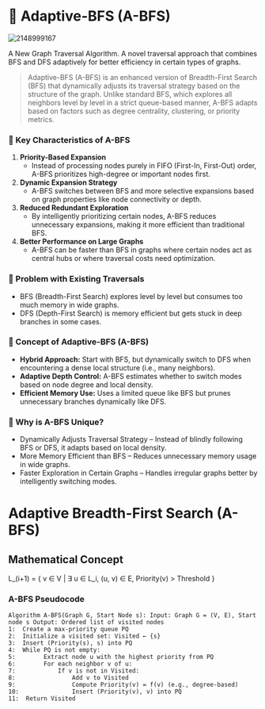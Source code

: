 # 🔭 Adaptive-BFS (A-BFS)
![2148999167](https://github.com/user-attachments/assets/235e0803-edfb-410f-a271-099187904333)


A New Graph Traversal Algorithm. A novel traversal approach that combines BFS and DFS adaptively for better efficiency in certain types of graphs.

> Adaptive-BFS (A-BFS) is an enhanced version of Breadth-First Search (BFS) that dynamically adjusts its traversal strategy based on the structure of the graph. Unlike standard BFS, which explores all neighbors level by level in a strict queue-based manner, A-BFS adapts based on factors such as degree centrality, clustering, or priority metrics.

### 🧬 Key Characteristics of A-BFS
1. **Priority-Based Expansion**  
    - Instead of processing nodes purely in FIFO (First-In, First-Out) order, A-BFS prioritizes high-degree or important nodes first.
2. **Dynamic Expansion Strategy**  
    - A-BFS switches between BFS and more selective expansions based on graph properties like node connectivity or depth.
3. **Reduced Redundant Exploration**  
    - By intelligently prioritizing certain nodes, A-BFS reduces unnecessary expansions, making it more efficient than traditional BFS.
4. **Better Performance on Large Graphs**  
    - A-BFS can be faster than BFS in graphs where certain nodes act as central hubs or where traversal costs need optimization.

### 🔎 Problem with Existing Traversals
- BFS (Breadth-First Search) explores level by level but consumes too much memory in wide graphs.
- DFS (Depth-First Search) is memory efficient but gets stuck in deep branches in some cases.
  
### 📌 Concept of Adaptive-BFS (A-BFS)
- **Hybrid Approach:** Start with BFS, but dynamically switch to DFS when encountering a dense local structure (i.e., many neighbors).
- **Adaptive Depth Control:** A-BFS estimates whether to switch modes based on node degree and local density.
- **Efficient Memory Use:** Uses a limited queue like BFS but prunes unnecessary branches dynamically like DFS.

### 🧿 Why is A-BFS Unique?
- Dynamically Adjusts Traversal Strategy – Instead of blindly following BFS or DFS, it adapts based on local density.
- More Memory Efficient than BFS – Reduces unnecessary memory usage in wide graphs.
- Faster Exploration in Certain Graphs – Handles irregular graphs better by intelligently switching modes.

# Adaptive Breadth-First Search (A-BFS)

## Mathematical Concept
L_(i+1) = { v ∈ V | ∃ u ∈ L_i, (u, v) ∈ E, Priority(v) > Threshold }


### A-BFS Pseudocode  
```
Algorithm A-BFS(Graph G, Start Node s): Input: Graph G = (V, E), Start node s Output: Ordered list of visited nodes
1:  Create a max-priority queue PQ
2:  Initialize a visited set: Visited ← {s}
3:  Insert (Priority(s), s) into PQ
4:  While PQ is not empty:
5:        Extract node u with the highest priority from PQ
6:        For each neighbor v of u:
7:            If v is not in Visited:
8:                Add v to Visited
9:                Compute Priority(v) = f(v) (e.g., degree-based)
10:               Insert (Priority(v), v) into PQ
11:  Return Visited
```


